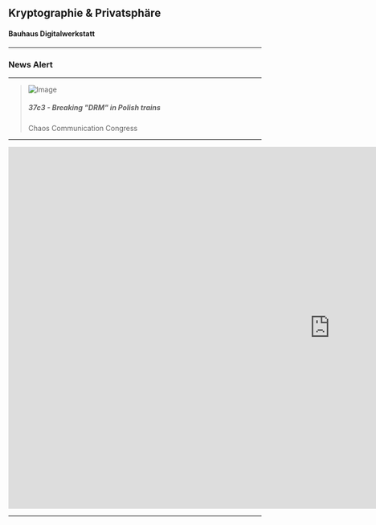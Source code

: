 ## Kryptographie & Privatsphäre
#### Bauhaus Digitalwerkstatt

---


### News Alert

---

> ![Image](https://heise.cloudimg.io/bound/1200x1200/q85.png-lossy-85.webp-lossy-85.foil1/_www-heise-de_/imgs/18/4/5/1/8/6/0/8/37-dd770bbd282cf3dd.jpg)
> ##### 37c3 - Breaking "DRM" in Polish trains
> 
> Chaos Communication Congress



---

<iframe width="1280" height="720" src="https://www.youtube.com/embed/XrlrbfGZo2k" title="37C3 -  Breaking &quot;DRM&quot; in Polish trains" frameborder="0" allow="accelerometer; autoplay; clipboard-write; encrypted-media; gyroscope; picture-in-picture; web-share" allowfullscreen></iframe>

---

